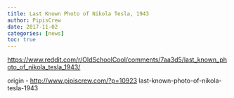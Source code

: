 ```yaml
---
title: Last Known Photo of Nikola Tesla, 1943
author: PipisCrew
date: 2017-11-02
categories: [news]
toc: true
---
```


https://www.reddit.com/r/OldSchoolCool/comments/7aa3d5/last_known_photo_of_nikola_tesla_1943/

origin - http://www.pipiscrew.com/?p=10923 last-known-photo-of-nikola-tesla-1943